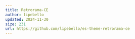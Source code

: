 ```yaml
---
title: Retrorama-CE
author: lipebello
updated: 2024-11-30
size: 231
url: https://github.com/lipebello/es-theme-retrorama-ce
---
```

